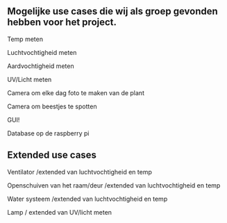 ## Mogelijke use cases die wij als groep gevonden hebben voor het project.

Temp meten

Luchtvochtigheid meten 

Aardvochtigheid meten

UV/Licht meten

Camera om elke dag foto te maken van de plant

Camera om beestjes te spotten

GUI!

Database op de raspberry pi

## Extended use cases

Ventilator /extended van luchtvochtigheid en temp

Openschuiven van het raam/deur /extended van luchtvochtigheid en temp

Water systeem /extended van luchtvochtigheid en temp

Lamp / extended van UV/licht meten
